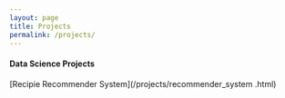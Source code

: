 ```yaml
---
layout: page
title: Projects
permalink: /projects/
---
```


#### Data Science Projects

[Recipie Recommender System](/projects/recommender_system .html)




